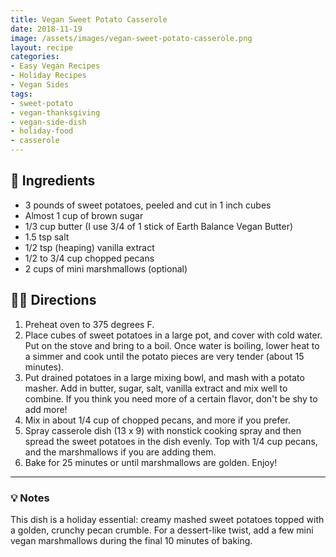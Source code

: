 ```yaml
---
title: Vegan Sweet Potato Casserole
date: 2018-11-19
image: /assets/images/vegan-sweet-potato-casserole.png
layout: recipe
categories:
- Easy Vegan Recipes
- Holiday Recipes
- Vegan Sides
tags:
- sweet-potato
- vegan-thanksgiving
- vegan-side-dish
- holiday-food
- casserole
---
```


## 🧾 Ingredients

- 3 pounds of sweet potatoes, peeled and cut in 1 inch cubes
- Almost 1 cup of brown sugar
- 1/3 cup butter (I use 3/4 of 1 stick of Earth Balance Vegan Butter)
- 1.5 tsp salt
- 1/2 tsp (heaping) vanilla extract
- 1/2 to 3/4  cup chopped pecans
- 2 cups of mini marshmallows (optional)

## 👩‍🍳 Directions

1. Preheat oven to 375 degrees F.
2. Place cubes of sweet potatoes in a large pot, and cover with cold water. Put on the stove and bring to a boil. Once water is boiling, lower heat to a simmer and cook until the potato pieces are very tender (about 15 minutes).
3. Put drained potatoes in a large mixing bowl, and mash with a potato masher. Add in butter, sugar, salt, vanilla extract and mix well to combine. If you think you need more of a certain flavor, don't be shy to add more!
4. Mix in about 1/4 cup of chopped pecans, and more if you prefer.
5. Spray casserole dish (13 x 9) with nonstick cooking spray and then spread the sweet potatoes in the dish evenly. Top with 1/4 cup pecans, and the marshmallows if you are adding them.
6. Bake for 25 minutes or until marshmallows are golden. Enjoy!


---

### 💡 Notes

This dish is a holiday essential: creamy mashed sweet potatoes topped with a golden, crunchy pecan crumble. For a dessert-like twist, add a few mini vegan marshmallows during the final 10 minutes of baking.


